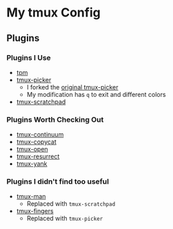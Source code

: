 
My tmux Config
================================================================================

Plugins
--------------------------------------------------------------------------------

### Plugins I Use
- [tpm](https://github.com/tmux-plugins/tpm)
- [tmux-picker](https://github.com/toddyamakawa/tmux-picker)
  - I forked the [original tmux-picker](https://github.com/RTBHOUSE/tmux-picker)
  - My modification has `q` to exit and different colors
- [tmux-scratchpad](https://github.com/toddyamakawa/tmux-scratchpad)

### Plugins Worth Checking Out
- [tmux-continuum](https://github.com/tmux-plugins/tmux-continuum)
- [tmux-copycat](https://github.com/tmux-plugins/tmux-copycat)
- [tmux-open](https://github.com/tmux-plugins/tmux-open)
- [tmux-resurrect](https://github.com/tmux-plugins/tmux-resurrect)
- [tmux-yank](https://github.com/tmux-plugins/tmux-yank)

### Plugins I didn't find too useful
- [tmux-man](https://github.com/knakayama/tmux-man)
  - Replaced with `tmux-scratchpad`
- [tmux-fingers](https://github.com/Morantron/tmux-fingers)
  - Replaced with `tmux-picker`

